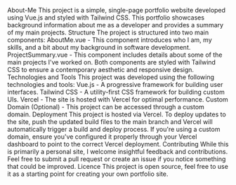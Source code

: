 About-Me
This project is a simple, single-page portfolio website developed using Vue.js and styled with Tailwind CSS. This portfolio showcases background information about me as a developer and provides a summary of my main projects.
Structure
The project is structured into two main components:
AboutMe.vue - This component introduces who I am, my skills, and a bit about my background in software development.
ProjectSummary.vue - This component includes details about some of the main projects I've worked on.
Both components are styled with Tailwind CSS to ensure a contemporary aesthetic and responsive design.
Technologies and Tools
This project was developed using the following technologies and tools:
Vue.js - A progressive framework for building user interfaces.
Tailwind CSS - A utility-first CSS framework for building custom UIs.
Vercel - The site is hosted with Vercel for optimal performance.
Custom Domain (Optional) - This project can be accessed through a custom domain.
Deployment
This project is hosted via Vercel. To deploy updates to the site, push the updated build files to the main branch and Vercel will automatically trigger a build and deploy process.
If you're using a custom domain, ensure you've configured it properly through your Vercel dashboard to point to the correct Vercel deployment.
Contributing
While this is primarily a personal site, I welcome insightful feedback and contributions. Feel free to submit a pull request or create an issue if you notice something that could be improved.
Licence
This project is open source, feel free to use it as a starting point for creating your own portfolio site.

